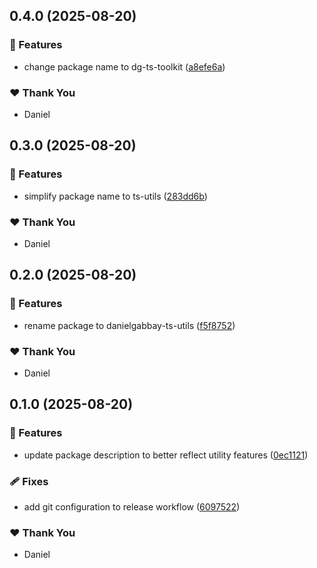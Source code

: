 ## 0.4.0 (2025-08-20)

### 🚀 Features

- change package name to dg-ts-toolkit ([a8efe6a](https://github.com/DanielGabbay/ts-utils/commit/a8efe6a))

### ❤️ Thank You

- Daniel

## 0.3.0 (2025-08-20)

### 🚀 Features

- simplify package name to ts-utils ([283dd6b](https://github.com/DanielGabbay/ts-utils/commit/283dd6b))

### ❤️ Thank You

- Daniel

## 0.2.0 (2025-08-20)

### 🚀 Features

- rename package to danielgabbay-ts-utils ([f5f8752](https://github.com/DanielGabbay/ts-utils/commit/f5f8752))

### ❤️ Thank You

- Daniel

## 0.1.0 (2025-08-20)

### 🚀 Features

- update package description to better reflect utility features ([0ec1121](https://github.com/DanielGabbay/ts-utils/commit/0ec1121))

### 🩹 Fixes

- add git configuration to release workflow ([6097522](https://github.com/DanielGabbay/ts-utils/commit/6097522))

### ❤️ Thank You

- Daniel